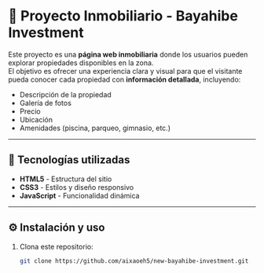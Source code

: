 # 🏡 Proyecto Inmobiliario - Bayahibe Investment

Este proyecto es una **página web inmobiliaria** donde los usuarios pueden explorar propiedades disponibles en la zona.  
El objetivo es ofrecer una experiencia clara y visual para que el visitante pueda conocer cada propiedad con **información detallada**, incluyendo:

-  Descripción de la propiedad  
-  Galería de fotos  
-  Precio  
-  Ubicación 
-  Amenidades (piscina, parqueo, gimnasio, etc.)  

---

## 🚀 Tecnologías utilizadas
- **HTML5** - Estructura del sitio  
- **CSS3** - Estilos y diseño responsivo  
- **JavaScript** - Funcionalidad dinámica  

---

## ⚙️ Instalación y uso
1. Clona este repositorio:
   ```bash
   git clone https://github.com/aixaoeh5/new-bayahibe-investment.git
